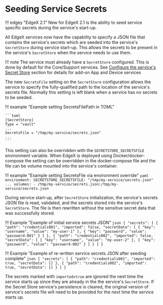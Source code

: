 # Seeding Service Secrets

!!! edgey "EdgeX 2.1"
    New for EdgeX 2.1 is the ability to seed service specific secrets during the service's start-up. 

All EdgeX services now have the capability to specify a JSON file that contains the service's secrets which are seeded into the service's `SecretStore` during service start-up. This allows the secrets to be present in the service's `SecretStore` when the service needs to use them.

!!! note
    The service must already have a `SecretStore` configured. This is done by default for the Core/Support services. See [Configure the service's Secret Store](../Ch-Configuring-Add-On-Services/#configure-the-services-secret-store-to-use) section for details for add-on App and Device services 

The new `SecretsFile` setting on the `SecretStore` configuration allows the service to specify the fully-qualified path to the location of the service's secrets file. Normally this setting is left blank when a service has no secrets to be seeded.

!!! example "Example setting SecretsFilePath in TOML"

    ```toml
    [SecretStore]
    Type = "vault"
    ...
    SecretsFile = "/tmp/my-service/secrets.json"
    ...
    ```

This setting can also be overridden with the `SECRETSTORE_SECRETSFILE` environment variable. When EdgeX is deployed using Docker/docker-compose the setting can be overridden in the docker-compose file and the file can be volume mounted into the service's container.

!!! example "Example setting SecretsFile via environment override"
    ```yaml
    environment:
      SECRETSTORE_SECRETSFILE: "/tmp/my-service/secrets.json"
      ...
    volumes:
    - /tmp/my-service/secrets.json:/tmp/my-service/secrets.json
    ```

During service start-up, after `SecretStore` initialization, the service's secrets JSON file is read, validated, and the secrets stored into the service's `SecretStore`. The file is then rewritten without the sensitive secret data that was successfully stored. 

!!! Example "Example of initial service secrets JSON"
    ```json
    {
        "secrets": [
            {
                "path": "credentials001",
                "imported": false,
                "secretData": [
                    {
                        "key": "username",
                        "value": "my-user-1"
                    },
                                    {
                        "key": "password",
                        "value": "password-001"
                    }
                ]
            },
            {
                "path": "credentials002",
                "imported": false,
                "secretData": [
                    {
                        "key": "username",
                        "value": "my-user-2"
                    },
                                    {
                        "key": "password",
                        "value": "password-002"
                    }
                ]
            }
        ]
    }
    ```

!!! Example "Example of re-written service secrets JSON after seeding complete"
    ```json
    {
        "secrets": [
            {
                "path": "credentials001",
                "imported": true,
                "secretData": []
            },
            {
                "path": "credentials002",
                "imported": true,
                "secretData": []
            }
        ]
    }
    ```

The secrets marked with `imported=true` are ignored the next time the service starts up since they are already in the the service's `SecretStore`.  If the Secret Store service's persistence is cleared, the original version of service's secrets file will need to be provided for the next time the service starts up.

